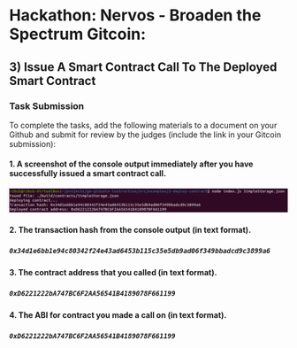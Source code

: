 # Hackathon: Nervos - Broaden the Spectrum Gitcoin: 

## 3) Issue A Smart Contract Call To The Deployed Smart Contract

### Task Submission 
To complete the tasks, add the following materials to a document on your Github and submit for review by the judges (include the link in your Gitcoin submission):






#### 1. A screenshot of the console output immediately after you have successfully issued a smart contract call.
![A screenshot of the accounts you created (account list) in ckb-cli](https://github.com/Rzbck/Rzbck-Nervos/blob/main/2-%20Deploy%20A%20Simple%20Ethereum%20Smart%20Contract%20On%20Polyjuice/img/A%20screenshot%20of%20the%20console%20output%20immediately%20after%20you%20have%20successfully%20deployed%20a%20smart%20contract..PNG?raw=true)

#### 2. The transaction hash from the console output (in text format).
##### `0x34d1e6bb1e94c80342f24e43ad6453b115c35e5db9ad06f349bbadcd9c3899a6` 

#### 3. The contract address that you called (in text format).
##### `0xD6221222bA747BC6F2AA56541B4189078F661199`

#### 4. The ABI for contract you made a call on (in text format).
##### `0xD6221222bA747BC6F2AA56541B4189078F661199`
